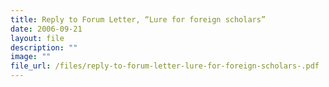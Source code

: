 ```yaml
---
title: Reply to Forum Letter, “Lure for foreign scholars”
date: 2006-09-21
layout: file
description: ""
image: ""
file_url: /files/reply-to-forum-letter-lure-for-foreign-scholars-.pdf
---
```

